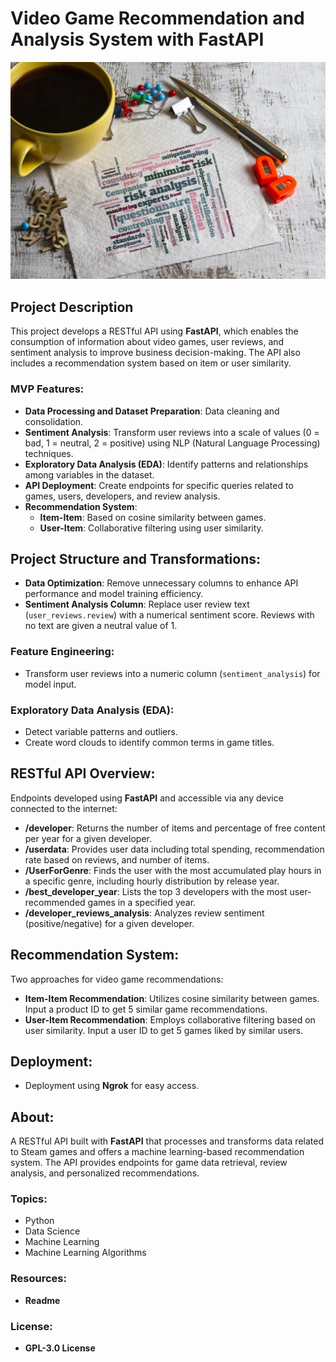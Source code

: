# Video Game Recommendation and Analysis System with FastAPI

![Project Image](img/Header.jpg)

## Project Description

This project develops a RESTful API using **FastAPI**, which enables the consumption of information about video games, user reviews, and sentiment analysis to improve business decision-making. The API also includes a recommendation system based on item or user similarity.

### MVP Features:
- **Data Processing and Dataset Preparation**: Data cleaning and consolidation.
- **Sentiment Analysis**: Transform user reviews into a scale of values (0 = bad, 1 = neutral, 2 = positive) using NLP (Natural Language Processing) techniques.
- **Exploratory Data Analysis (EDA)**: Identify patterns and relationships among variables in the dataset.
- **API Deployment**: Create endpoints for specific queries related to games, users, developers, and review analysis.
- **Recommendation System**:
  - **Item-Item**: Based on cosine similarity between games.
  - **User-Item**: Collaborative filtering using user similarity.

## Project Structure and Transformations:
- **Data Optimization**: Remove unnecessary columns to enhance API performance and model training efficiency.
- **Sentiment Analysis Column**: Replace user review text (`user_reviews.review`) with a numerical sentiment score. Reviews with no text are given a neutral value of 1.

### Feature Engineering:
- Transform user reviews into a numeric column (`sentiment_analysis`) for model input.

### Exploratory Data Analysis (EDA):
- Detect variable patterns and outliers.
- Create word clouds to identify common terms in game titles.

## RESTful API Overview:
Endpoints developed using **FastAPI** and accessible via any device connected to the internet:

- **/developer**: Returns the number of items and percentage of free content per year for a given developer.
- **/userdata**: Provides user data including total spending, recommendation rate based on reviews, and number of items.
- **/UserForGenre**: Finds the user with the most accumulated play hours in a specific genre, including hourly distribution by release year.
- **/best_developer_year**: Lists the top 3 developers with the most user-recommended games in a specified year.
- **/developer_reviews_analysis**: Analyzes review sentiment (positive/negative) for a given developer.

## Recommendation System:
Two approaches for video game recommendations:
- **Item-Item Recommendation**: Utilizes cosine similarity between games. Input a product ID to get 5 similar game recommendations.
- **User-Item Recommendation**: Employs collaborative filtering based on user similarity. Input a user ID to get 5 games liked by similar users.

## Deployment:
- Deployment using **Ngrok** for easy access.

## About:
A RESTful API built with **FastAPI** that processes and transforms data related to Steam games and offers a machine learning-based recommendation system. The API provides endpoints for game data retrieval, review analysis, and personalized recommendations.

### Topics:
- Python
- Data Science
- Machine Learning
- Machine Learning Algorithms

### Resources:
- **Readme**

### License:
- **GPL-3.0 License**
